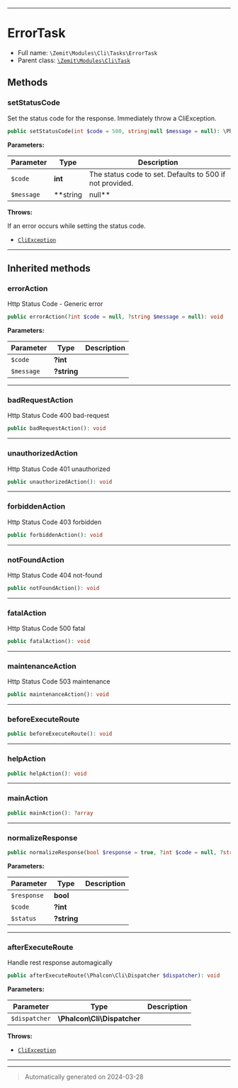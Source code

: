 ***

# ErrorTask





* Full name: `\Zemit\Modules\Cli\Tasks\ErrorTask`
* Parent class: [`\Zemit\Modules\Cli\Task`](../Task.md)




## Methods


### setStatusCode

Set the status code for the response. Immediately throw a CliException.

```php
public setStatusCode(int $code = 500, string|null $message = null): \Phalcon\Http\ResponseInterface
```








**Parameters:**

| Parameter | Type | Description |
|-----------|------|-------------|
| `$code` | **int** | The status code to set. Defaults to 500 if not provided. |
| `$message` | **string|null** | The optional message to associate with the status code. |




**Throws:**
<p>If an error occurs while setting the status code.</p>

- [`CliException`](../../../Exception/CliException.md)



***


## Inherited methods


### errorAction

Http Status Code - Generic
error

```php
public errorAction(?int $code = null, ?string $message = null): void
```








**Parameters:**

| Parameter | Type | Description |
|-----------|------|-------------|
| `$code` | **?int** |  |
| `$message` | **?string** |  |





***

### badRequestAction

Http Status Code 400
bad-request

```php
public badRequestAction(): void
```












***

### unauthorizedAction

Http Status Code 401
unauthorized

```php
public unauthorizedAction(): void
```












***

### forbiddenAction

Http Status Code 403
forbidden

```php
public forbiddenAction(): void
```












***

### notFoundAction

Http Status Code 404
not-found

```php
public notFoundAction(): void
```












***

### fatalAction

Http Status Code 500
fatal

```php
public fatalAction(): void
```












***

### maintenanceAction

Http Status Code 503
maintenance

```php
public maintenanceAction(): void
```












***

### beforeExecuteRoute



```php
public beforeExecuteRoute(): void
```












***

### helpAction



```php
public helpAction(): void
```












***

### mainAction



```php
public mainAction(): ?array
```












***

### normalizeResponse



```php
public normalizeResponse(bool $response = true, ?int $code = null, ?string $status = null): array
```








**Parameters:**

| Parameter | Type | Description |
|-----------|------|-------------|
| `$response` | **bool** |  |
| `$code` | **?int** |  |
| `$status` | **?string** |  |





***

### afterExecuteRoute

Handle rest response automagically

```php
public afterExecuteRoute(\Phalcon\Cli\Dispatcher $dispatcher): void
```








**Parameters:**

| Parameter | Type | Description |
|-----------|------|-------------|
| `$dispatcher` | **\Phalcon\Cli\Dispatcher** |  |




**Throws:**

- [`CliException`](../../../Exception/CliException.md)



***


***
> Automatically generated on 2024-03-28
